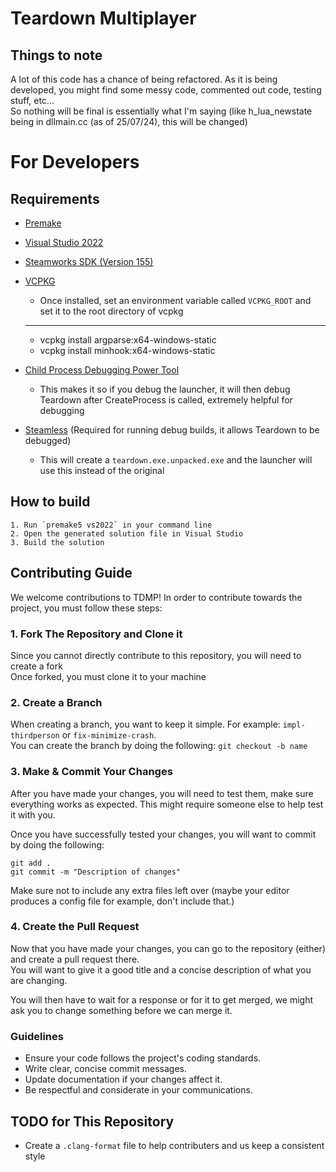 # Teardown Multiplayer

## Things to note
A lot of this code has a chance of being refactored. As it is being developed, you might find some messy code, commented out code, testing stuff, etc...  
So nothing will be final is essentially what I'm saying (like h_lua_newstate being in dllmain.cc (as of 25/07/24), this will be changed)

# For Developers

## Requirements
- [Premake](https://premake.github.io/)
- [Visual Studio 2022](https://visualstudio.microsoft.com/)
- [Steamworks SDK (Version 155)](https://partner.steamgames.com/doc/sdk)
- [VCPKG](https://vcpkg.io/en/)
  - Once installed, set an environment variable called `VCPKG_ROOT` and set it to the root directory of vcpkg
  -----------------------------------------------------------------
  - vcpkg install argparse:x64-windows-static
  - vcpkg install minhook:x64-windows-static

- [Child Process Debugging Power Tool](https://marketplace.visualstudio.com/items?itemName=vsdbgplat.MicrosoftChildProcessDebuggingPowerTool)
  - This makes it so if you debug the launcher, it will then debug Teardown after CreateProcess is called, extremely helpful for debugging

- [Steamless](https://github.com/atom0s/Steamless/releases) (Required for running debug builds, it allows Teardown to be debugged)
  - This will create a `teardown.exe.unpacked.exe` and the launcher will use this instead of the original

## How to build
```
1. Run `premake5 vs2022` in your command line
2. Open the generated solution file in Visual Studio
3. Build the solution
```

## Contributing Guide
We welcome contributions to TDMP! In order to contribute towards the project, you must follow these steps:

### 1. Fork The Repository and Clone it
Since you cannot directly contribute to this repository, you will need to create a fork  
Once forked, you must clone it to your machine

### 2. Create a Branch
When creating a branch, you want to keep it simple. For example: `impl-thirdperson` or `fix-minimize-crash`.  
You can create the branch by doing the following: `git checkout -b name`

### 3. Make & Commit Your Changes
After you have made your changes, you will need to test them, make sure everything works as expected. This might require someone else to help test it with you.

Once you have successfully tested your changes, you will want to commit by doing the following:
```
git add .
git commit -m "Description of changes"
```

Make sure not to include any extra files left over (maybe your editor produces a config file for example, don't include that.)

### 4. Create the Pull Request
Now that you have made your changes, you can go to the repository (either) and create a pull request there.  
You will want to give it a good title and a concise description of what you are changing.

You will then have to wait for a response or for it to get merged, we might ask you to change something before we can merge it.

### Guidelines
- Ensure your code follows the project's coding standards.
- Write clear, concise commit messages.
- Update documentation if your changes affect it.
- Be respectful and considerate in your communications.

## TODO for This Repository
- Create a `.clang-format` file to help contributers and us keep a consistent style